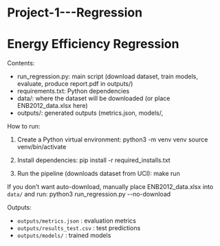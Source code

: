 # Project-1---Regression

Energy Efficiency Regression
============================

Contents:
- run_regression.py: main script (download dataset, train models, evaluate, produce report.pdf in outputs/)
- requirements.txt: Python dependencies
- data/: where the dataset will be downloaded (or place ENB2012_data.xlsx here)
- outputs/: generated outputs (metrics.json, models/, 

How to run:
1. Create a Python virtual environment:
   python3 -m venv venv
   source venv/bin/activate

2. Install dependencies:
   pip install -r required_installs.txt

3. Run the pipeline (downloads dataset from UCI):
   make run

If you don’t want auto-download, manually place ENB2012_data.xlsx into `data/` and run:
   python3 run_regression.py --no-download

Outputs:
- `outputs/metrics.json` : evaluation metrics
- `outputs/results_test.csv` : test predictions
- `outputs/models/` : trained models
